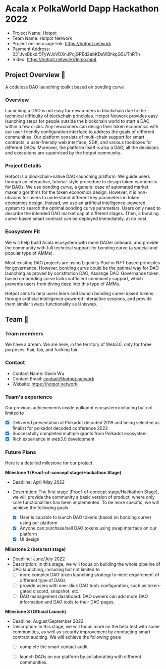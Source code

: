 # Acala x PolkaWorld Dapp Hackathon 2022

- Project Name: Hotpot
- Team Name: Hotpot Network
- Project online usage link: https://hotpot.network
- Payment Address: 231JvxBbkdr5FyWJoVDXnJPqjGPEd2ebKDsWBhkpGSUTnRTn
- Video: https://hotpot.network/demo.mp4


## Project Overview 📄

A codeless DAO launching toolkit based on bonding curve

### Overview

Launching a DAO is not easy for newcomers in blockchain due to the technical difficulty of blockchain principles. Hotpot Network provides easy launching steps for people outside the blockchain world to start a DAO within a few clicks. Any newcomers can design their token economics with our user-friendly configuration interface to address the goals of different communities. Our platform consists of multi-chain support for smart contracts, a user-friendly web interface, SDK, and various toolboxes for different DAOs. Moreover, the platform itself is also a DAO, all the decisions and executions are supervised by the hotpot community.


### Project Details

Hotpot is a blockchain-native DAO-launching platform. We guide users through an interactive, tutorial-style procedure to design token economics for DAOs. We use bonding curve, a general case of automated market maker algorithms for the token economics design. However, it is non-obvious for users to understand different key parameters in token economics design. Instead, we use an artificial intelligence-powered system to search the optimal bonding curve parameters. Users only need to describe the intended DAO market cap at different stages. Then, a bonding curve-based smart contract can be deployed immediately, at no cost.



### Ecosystem Fit
  We will help build Acala ecosystem with more DAOer onboard, and provide the community with full technical support for bonding curve (a special and popular type of AMMs).
  
  Most existing DAO projects are using Liquidity Pool or NFT based principles for governance. However, bonding curve could be the optimal way for DAO launching as proved by constitution DAO, Assange DAO. Governance token based on bonding curve lacks sufficient community support, which prevents users from diving deep into this type of AMMs.

  Hotpot aims to help users learn and launch bonding curve-based tokens through artificial intelligence-powered interactive sessions, and provide them similar swaps functionality as Uniswap.


## Team 👥

### Team members

We have a dream. We are here, in the territory of Web3.0, only for three purposes. Fair, fair, and fucking fair.


### Contact

- Contact Name: Gavin Wu
- Contact Email: contact@hotpot.network
- Website: https://hotpot.network

### Team's experience

Our previous achievements inside polkadot ecosystem including but not limited to
 - [x] Delivered presentation at Polkadot decoded 2019 and being selected as finalist for polkadot decoded conference 2022
 - [x] Successfully completed multiple grants from Polkadot ecosystem
 - [x] Rich experience in web3.0 development

### Future Plans

Here is a detailed milestone for our project. 


**Milestone 1 (Proof-of-concept stage/Hackathon Stage)**

- Deadline: April/May 2022
- Description: The first stage (Proof-of-concept stage/Hackathon Stage), we will provide the community a basic version of product, where only core functionalities has been implemented. To be more specific, we will achieve the following goals
    
  - [x] User is capable to launch DAO tokens (based on bonding curve) using our platform
  - [x] Anyone can purchase/sell DAO tokens using swap interface on our platform
  - [x] UI design

**Milestone 2 (beta test stage)**
- Deadline: June/July 2022
- Description: In this stage, we will focus on building the whole pipeline of DAO launching, including but not limited to
  - [ ] more complex DAO token launching strategy to meet requirement of different type of DAOs
  - [ ] provide users with one-click DAO tools configuration, such as token-gated discord, snapshot, etc.
  - [ ] DAO management dashboard: DAO owners can add more DAO information and DAO tools to their DAO pages.

**Milestone 3 (Official Launch)**
- Deadline: August/September 2022
- Description: In this stage, we will focus more on the beta test with some communities, as well as security improvement by conducting smart contract auditing. We will achieve the following goals
  - [ ] complete the smart contact audit
  - [ ] launch DAOs on our platform by collaborating with different communities.




